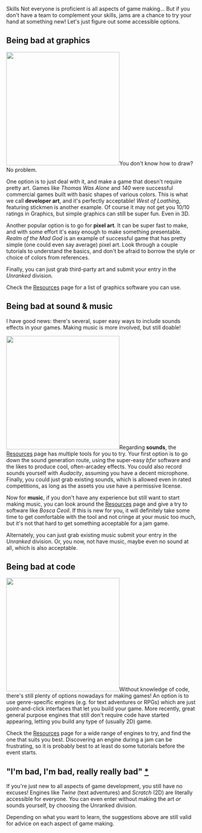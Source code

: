 Skills
Not everyone is proficient is all aspects of game making... But if you don't have a team to complement your skills, jams are a chance to try your hand at something new! Let's just figure out some accessible options.

## Being bad at graphics

<img class="pull-right" src="https://i.imgur.com/bsfPtXb.jpg" width="300" />You don't know how to draw? No problem.

One option is to just deal with it, and make a game that doesn't require pretty art. Games like *Thomas Was Alone* and *140* were successful commercial games built with basic shapes of various colors. This is what we call **developer art**, and it's perfectly acceptable! *West of Loathing*, featuring stickmen is another example. Of course it may not get you 10/10 ratings in Graphics, but simple graphics can still be super fun. Even in 3D.

Another popular option is to go for **pixel art**. It can be super fast to make, and with some effort it's easy enough to make something presentable. *Realm of the Mad God* is an example of successful game that has pretty simple (one could even say average) pixel art. Look through a couple tutorials to understand the basics, and don't be afraid to borrow the style or choice of colors from references.

Finally, you can just grab third-party art and submit your entry in the *Unranked* division.

Check the [Resources](/article/docs/resources) page for a list of graphics software you can use.

## Being bad at sound & music

I have good news: there's several, super easy ways to include sounds effects in your games. Making music is more involved, but still doable!

<img class="pull-right" src="https://i.imgur.com/ZK1ni05.jpg" width="300" />Regarding **sounds**, the [Resources](/article/docs/resources) page has multiple tools for you to try. Your first option is to go down the sound generation route, using the super-easy *bfxr* software and the likes to produce cool, often-arcadey effects. You could also record sounds yourself with *Audacity*, assuming you have a decent microphone. Finally, you could just grab existing sounds, which is allowed even in rated competitions, as long as the assets you use have a permissive license.

Now for **music**, if you don't have any experience but still want to start making music, you can look around the [Resources](/article/docs/resources) page and give a try to software like *Bosca Ceoil*. If this is new for you, it will definitely take some time to get comfortable with the tool and not cringe at your music too much, but it's not that hard to get something acceptable for a jam game.

Alternately, you can just grab existing music submit your entry in the *Unranked* division. Or, you now, not have music, maybe even no sound at all, which is also acceptable.

## Being bad at code

<img class="pull-right" src="https://i.imgur.com/zkX2RPr.png" width="300" />Without knowledge of code, there's still plenty of options nowadays for making games! An option is to use genre-specific engines (e.g. for text adventures or RPGs) which are just point-and-click interfaces that let you build your game. More recently, great general purpose engines that still don't require code have started appearing, letting you build any type of (usually 2D) game.

Check the [Resources](/article/docs/resources) page for a wide range of engines to try, and find the one that suits you best. Discovering an engine during a jam can be frustrating, so it is probably best to at least do some tutorials before the event starts.

## "I'm bad, I'm bad, really really bad" [*](https://www.youtube.com/watch?v=dsUXAEzaC3Q&feature=youtu.be&t=1m9s)

If you're just new to all aspects of game development, you still have no excuses! Engines like *Twine* (text adventures) and *Scratch* (2D) are literally accessible for everyone. You can even enter without making the art *or* sounds yourself, by choosing the Unranked division.

Depending on what you want to learn, the suggestions above are still valid for advice on each aspect of game making.